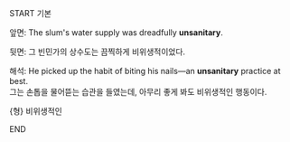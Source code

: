 START
기본

앞면:
The slum's water supply was dreadfully **unsanitary**.  

뒷면:
그 빈민가의 상수도는 끔찍하게 비위생적이었다.

해석:
He picked up the habit of biting his nails—an **unsanitary** practice at best.  
그는 손톱을 물어뜯는 습관을 들였는데, 아무리 좋게 봐도 비위생적인 행동이다.

{형} 비위생적인
<!--ID: 1746697664809-->
END